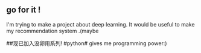 ##  go for it !
I'm trying to make a project about deep learning. It would be useful to make my recommendation system .(maybe

##现已加入没卵用系列!
#python# gives me programming power:)
